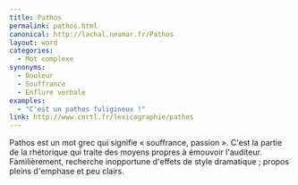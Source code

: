 ```yaml
---
title: Pathos
permalink: pathos.html
canonical: http://lachal.neamar.fr/Pathos
layout: word
categories:
  - Mot complexe
synonyms:
  - Douleur
  - Souffrance
  - Enflure verbale
examples:
  - "C'est un pathos fuligineux !"
link: http://www.cnrtl.fr/lexicographie/pathos
---
```


Pathos est un mot grec qui signifie « souffrance, passion ».
C'est la partie de la rhétorique qui traite des moyens propres à émouvoir l'auditeur.
Familièrement, recherche inopportune d'effets de style dramatique ; propos pleins d'emphase et peu clairs.

